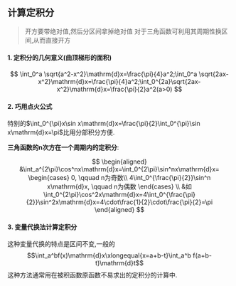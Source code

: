## 计算定积分

> 开方要带绝对值,然后分区间拿掉绝对值
> 对于三角函数可利用其周期性换区间,从而直接开方

#### 1. 定积分的几何意义(**曲顶梯形的面积**)

$$
\int_0^a \sqrt{a^2-x^2}\mathrm{d}x=\frac{\pi}{4}a^2;\int_0^a \sqrt{2ax-x^2}\mathrm{d}x=\frac{\pi}{4}a^2;\int_0^{2a}\sqrt{2ax-x^2}\mathrm{d}x=\frac{\pi}{2}a^2(a>0)
$$

#### 2. 巧用点火公式

特别的$\int_0^{\pi}x\sin x\mathrm{d}x=\frac{\pi}{2}\int_0^{\pi}\sin x\mathrm{d}x=\pi$比用分部积分方便.

<b>三角函数的n次方在一个周期内的定积分</b>:

$$
\begin{aligned}
	&\int_a^{2\pi}\cos^nx\mathrm{d}x=\int_0^{2\pi}\sin^nx\mathrm{d}x=
	\begin{cases}
		0, \qquad n为奇数\\
		4\int_0^{\frac{\pi}{2}}\sin^n x\mathrm{d}x, \qquad n为偶数
	\end{cases} \\
	&如\int_0^{2\pi}\cos^2x\mathrm{d}x=4\int_0^{\frac{\pi}{2}}\sin^2x\mathrm{d}x=4\cdot\frac{1}{2}\cdot\frac{\pi}{2}=\pi
\end{aligned}
$$

#### 3. 变量代换法计算定积分

这种变量代换的特点是区间不变,一般的
$$\int_a^bf(x)\mathrm{d}x\xlongequal{x=a+b-t}\int_a^b f(a+b-t)\mathrm{d}t$$
这种方法通常用在被积函数原函数不易求出的定积分的计算中.
